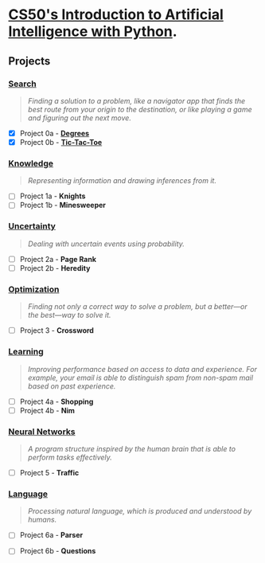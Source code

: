 # [CS50's Introduction to Artificial Intelligence with Python](https://www.edx.org/course/cs50s-introduction-to-artificial-intelligence-with-python).

## Projects

### [Search](https://cs50.harvard.edu/ai/2020/weeks/0/) 
> *Finding a solution to a problem, like a navigator app that finds the best route from your origin to the destination, or like playing a game and figuring out the next move.*
 - [x] Project 0a - **[Degrees](https://cs50.harvard.edu/ai/2020/projects/0/degrees/)**
 - [x] Project 0b - **[Tic-Tac-Toe](https://cs50.harvard.edu/ai/2020/projects/0/tictactoe/)**
 
 ### [Knowledge](https://cs50.harvard.edu/ai/2020/weeks/1/) 
 > *Representing information and drawing inferences from it.*
 - [ ] Project 1a - **Knights**
 - [ ] Project 1b - **Minesweeper**
 
 ### [Uncertainty](https://cs50.harvard.edu/ai/2020/weeks/2/) 
 > *Dealing with uncertain events using probability.*
 - [ ] Project 2a - **Page Rank**
 - [ ] Project 2b - **Heredity**
 
 ### [Optimization](https://cs50.harvard.edu/ai/2020/weeks/3/) 
 > *Finding not only a correct way to solve a problem, but a better—or the best—way to solve it.*
 - [ ] Project 3 - **Crossword**
 
 ### [Learning](https://cs50.harvard.edu/ai/2020/weeks/4/) 
 > *Improving performance based on access to data and experience. For example, your email is able to distinguish spam from non-spam mail based on past experience.*
 - [ ] Project 4a - **Shopping**
 - [ ] Project 4b - **Nim**
 
 ### [Neural Networks](https://cs50.harvard.edu/ai/2020/weeks/5/) 
 > *A program structure inspired by the human brain that is able to perform tasks effectively.*
 - [ ] Project 5 - **Traffic**
 
 ### [Language](https://cs50.harvard.edu/ai/2020/weeks/6/) 
 > *Processing natural language, which is produced and understood by humans.*
 - [ ] Project 6a - **Parser**
 - [ ] Project 6b - **Questions**
 
